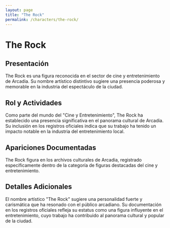 ```yaml
---
layout: page
title: "The Rock"
permalink: /characters/the-rock/
---
```


# The Rock

## Presentación
The Rock es una figura reconocida en el sector de cine y entretenimiento de Arcadia. Su nombre artístico distintivo sugiere una presencia poderosa y memorable en la industria del espectáculo de la ciudad.

## Rol y Actividades
Como parte del mundo del "Cine y Entretenimiento", The Rock ha establecido una presencia significativa en el panorama cultural de Arcadia. Su inclusión en los registros oficiales indica que su trabajo ha tenido un impacto notable en la industria del entretenimiento local.

## Apariciones Documentadas
The Rock figura en los archivos culturales de Arcadia, registrado específicamente dentro de la categoría de figuras destacadas del cine y entretenimiento.

## Detalles Adicionales
El nombre artístico "The Rock" sugiere una personalidad fuerte y carismática que ha resonado con el público arcadiano. Su documentación en los registros oficiales refleja su estatus como una figura influyente en el entretenimiento, cuyo trabajo ha contribuido al panorama cultural y popular de la ciudad.